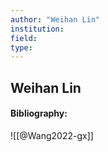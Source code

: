```yaml
---
author: "Weihan Lin"
institution:
field:
type:
---
```


## Weihan Lin
#### Bibliography:

![[@Wang2022-gx]]